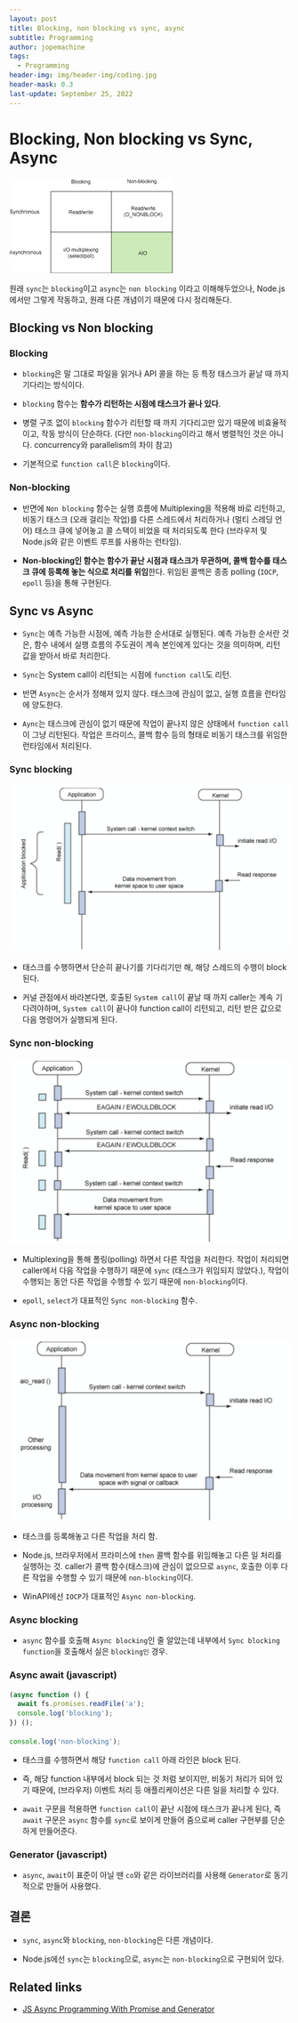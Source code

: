 ```yaml
---
layout: post
title: Blocking, non blocking vs sync, async
subtitle: Programming
author: jopemachine
tags:
  - Programming
header-img: img/header-img/coding.jpg
header-mask: 0.3
last-update: September 25, 2022
---
```


# Blocking, Non blocking vs Sync, Async

![](/img/posts/Programming/2021-12-31-Blocking-Non-Blocking-Vs-Sync-Async/download.png)

원래 `sync`는 `blocking`이고 `async`는 `non blocking` 이라고 이해해두었으나, Node.js에서만 그렇게 작동하고, 원래 다른 개념이기 때문에 다시 정리해둔다.

## Blocking vs Non blocking

### Blocking

- `blocking`은 말 그대로 파일을 읽거나 API 콜을 하는 등 특정 태스크가 끝날 때 까지 기다리는 방식이다.

- `blocking` 함수는 **함수가 리턴하는 시점에 태스크가 끝나 있다**.

- 병렬 구조 없이 `blocking` 함수가 리턴할 때 까지 기다리고만 있기 때문에 비효율적이고, 작동 방식이 단순하다. (다만 `non-blocking`이라고 해서 병렬적인 것은 아니다. concurrency와 parallelism의 차이 참고)

- 기본적으로 `function call`은 `blocking`이다.

### Non-blocking

- 반면에 `Non blocking` 함수는 실행 흐름에 Multiplexing을 적용해 바로 리턴하고, 비동기 태스크 (오래 걸리는 작업)를 다른 스레드에서 처리하거나 (멀티 스레딩 언어) 태스크 큐에 넣어놓고 콜 스택이 비었을 때 처리되도록 한다 (브라우저 및 Node.js와 같은 이벤트 루프를 사용하는 런타임).

- **Non-blocking인 함수는 함수가 끝난 시점과 태스크가 무관하며, 콜백 함수를 태스크 큐에 등록해 놓는 식으로 처리를 위임**한다. 위임된 콜백은 종종 polling (`IOCP`, `epoll` 등)을 통해 구현된다.

## Sync vs Async

- `Sync`는 예측 가능한 시점에, 예측 가능한 순서대로 실행된다. 예측 가능한 순서란 것은, 함수 내에서 실행 흐름의 주도권이 계속 본인에게 있다는 것을 의미하며, 리턴 값을 받아서 바로 처리한다.

- `Sync`는 System call이 리턴되는 시점에 `function call`도 리턴.

- 반면 `Async`는 순서가 정해져 있지 않다. 태스크에 관심이 없고, 실행 흐름을 런타임에 양도한다.

- `Aync`는 태스크에 관심이 없기 때문에 작업이 끝나지 않은 상태에서 `function call`이 그냥 리턴된다. 작업은 프라미스, 콜백 함수 등의 형태로 비동기 태스크를 위임한 런타임에서 처리된다.

### Sync blocking

![](/img/posts/Programming/2021-12-31-Blocking-Non-Blocking-Vs-Sync-Async/synchronous-blocking-IO.png)

- 태스크를 수행하면서 단순히 끝나기를 기다리기만 해, 해당 스레드의 수행이 block 된다.

- 커널 관점에서 바라본다면, 호출된 `System call`이 끝날 때 까지 caller는 계속 기다려야하며, `System call`이 끝나야 function call이 리턴되고, 리턴 받은 값으로 다음 명령어가 실행되게 된다.

### Sync non-blocking

![](/img/posts/Programming/2021-12-31-Blocking-Non-Blocking-Vs-Sync-Async/Synchronous-non-blocking-IO.png)

- Multiplexing을 통해 폴링(polling) 하면서 다른 작업을 처리한다. 작업이 처리되면 caller에서 다음 작업을 수행하기 때문에 `sync` (태스크가 위임되지 않았다.), 작업이 수행되는 동안 다른 작업을 수행할 수 있기 때문에 `non-blocking`이다.

- `epoll`, `select`가 대표적인 `Sync non-blocking` 함수.

### Async non-blocking

![](/img/posts/Programming/2021-12-31-Blocking-Non-Blocking-Vs-Sync-Async/Asynchronous-non-blocking-IO.png)

- 태스크를 등록해놓고 다른 작업을 처리 함.

- Node.js, 브라우저에서 프라미스에 `then` 콜백 함수를 위임해놓고 다른 일 처리를 실행하는 것. caller가 콜백 함수(태스크)에 관심이 없으므로 `async`, 호출한 이후 다른 작업을 수행할 수 있기 때문에 `non-blocking`이다.

- WinAPI에선 `IOCP`가 대표적인 `Async non-blocking`.

### Async blocking

- `async` 함수를 호출해 `Async blocking`인 줄 알았는데 내부에서 `Sync blocking function`을 호출해서 실은 `blocking인` 경우.

### Async await (javascript)

```js
(async function () {
  await fs.promises.readFile('a');
  console.log('blocking');
}) ();

console.log('non-blocking');
```

- 태스크를 수행하면서 해당 `function call` 아래 라인은 block 된다.

- 즉, 해당 function 내부에서 block 되는 것 처럼 보이지만, 비동기 처리가 되어 있기 때문에, (브라우저) 이벤트 처리 등 애플리케이션은 다른 일을 처리할 수 있다.

- `await` 구문을 적용하면 `function call`이 끝난 시점에 태스크가 끝나게 된다, 즉 `await` 구문은 `async` 함수를 `sync`로 보이게 만들어 줌으로써 caller 구현부를 단순하게 만들어준다.

### Generator (javascript)

- `async`, `await`이 표준이 아닐 땐 `co`와 같은 라이브러리를 사용해 `Generator`로 동기적으로 만들어 사용했다.

## 결론

- `sync`, `async`와 `blocking`, `non-blocking`은 다른 개념이다.

- Node.js에선 `sync`는 `blocking`으로, `async`는 `non-blocking`으로 구현되어 있다.

## Related links

- [JS Async Programming With Promise and Generator](https://suhwan.dev/2018/04/18/JS-async-programming-with-promise-and-generator/)
